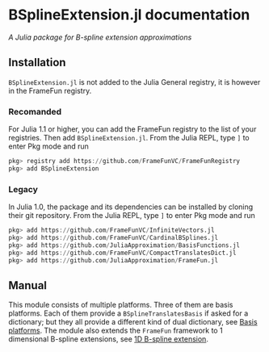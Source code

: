 
# BSplineExtension.jl documentation

*A Julia package for B-spline extension approximations*


## Installation

`BSplineExtension.jl` is not added to the Julia General registry, it is however in the FrameFun registry.

### Recomanded
For Julia 1.1 or higher, you can add the FrameFun registry to the list of your registries. Then add `BSplineExtension.jl`.
From the Julia REPL, type `]` to enter Pkg mode and run

```julia
pkg> registry add https://github.com/FrameFunVC/FrameFunRegistry
pkg> add BSplineExtension
```

### Legacy
In Julia 1.0, the package and its dependencies can be installed by cloning their git repository. From the Julia REPL, type `]` to enter Pkg mode and run

```julia
pkg> add https://github.com/FrameFunVC/InfiniteVectors.jl
pkg> add https://github.com/FrameFunVC/CardinalBSplines.jl
pkg> add https://github.com/JuliaApproximation/BasisFunctions.jl
pkg> add https://github.com/FrameFunVC/CompactTranslatesDict.jl
pkg> add https://github.com/JuliaApproximation/FrameFun.jl
```

## Manual
This module consists of multiple platforms. Three of them are basis platforms. Each of them provide a `BSplineTranslatesBasis` if asked for a dictionary; but they all provide a different kind of dual dictionary, see [Basis platforms](@ref). The module also extends the `FrameFun` framework to 1 dimensional B-spline extensions, see [1D B-spline extension](@ref).

